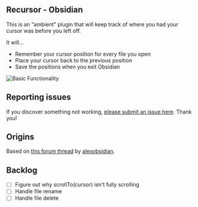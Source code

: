 ## Recursor - Obsidian

This is an "ambient" plugin that will keep track of where you had your cursor was before you left off.

It will...

- Remember your cursor position for every file you open 
- Place your cursor back to the previous position 
- Save the positions when you exit Obsidian

![Basic Functionality](https://github.com/akaalias/obsidian-recursor/blob/master/demo.gif?raw=true)

## Reporting issues
If you discover something not working, [please submit an issue here](https://github.com/akaalias/obsidian-recursor/issues). Thank you!

## Origins

Based on [this forum thread](https://forum.obsidian.md/t/remember-position-when-switching-between-notes/1719/) by [alexobsidian](https://forum.obsidian.md/u/alexobsidian/summary).

## Backlog
- [ ] Figure out why scrollTo(cursor) isn't fully scrolling
- [ ] Handle file rename
- [ ] Handle file delete

